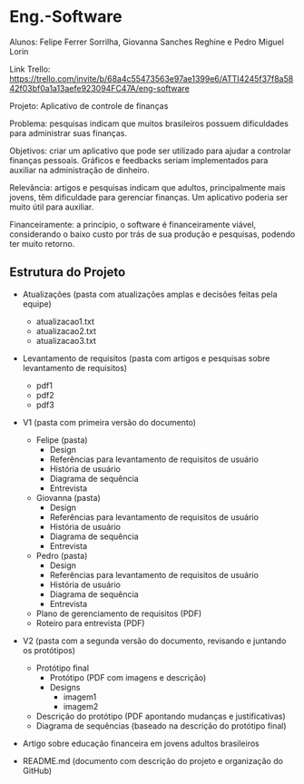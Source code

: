 # Eng.-Software

Alunos:
Felipe Ferrer Sorrilha,
Giovanna Sanches Reghine e
Pedro Miguel Lorin

Link Trello: https://trello.com/invite/b/68a4c55473563e97ae1399e6/ATTI4245f37f8a5842f03bf0a1a13aefe923094FC47A/eng-software

Projeto: Aplicativo de controle de finanças

Problema: pesquisas indicam que muitos brasileiros possuem dificuldades para administrar suas finanças.

Objetivos: criar um aplicativo que pode ser utilizado para ajudar a controlar finanças pessoais. Gráficos e feedbacks seriam implementados para auxiliar na administração de dinheiro.

Relevância: artigos e pesquisas indicam que adultos, principalmente mais jovens, têm dificuldade para gerenciar finanças. Um aplicativo poderia ser muito útil para auxiliar.

Financeiramente: a princípio, o software é financeiramente viável, considerando o baixo custo por trás de sua produção e pesquisas, podendo ter muito retorno.

## Estrutura do Projeto

- Atualizações (pasta com atualizações amplas e decisões feitas pela equipe)
  - atualizacao1.txt
  - atualizacao2.txt
  - atualizacao3.txt

- Levantamento de requisitos (pasta com artigos e pesquisas sobre levantamento de requisitos)
  - pdf1
  - pdf2
  - pdf3

- V1 (pasta com primeira versão do documento)
  - Felipe (pasta)
    - Design
    - Referências para levantamento de requisitos de usuário
    - História de usuário
    - Diagrama de sequência
    - Entrevista
  - Giovanna (pasta)
    - Design
    - Referências para levantamento de requisitos de usuário
    - História de usuário
    - Diagrama de sequência
    - Entrevista
  - Pedro (pasta)
    - Design
    - Referências para levantamento de requisitos de usuário
    - História de usuário
    - Diagrama de sequência
    - Entrevista
  - Plano de gerenciamento de requisitos (PDF)
  - Roteiro para entrevista (PDF)

- V2 (pasta com a segunda versão do documento, revisando e juntando os protótipos)
  - Protótipo final
    - Protótipo (PDF com imagens e descrição)
    - Designs
      - imagem1
      - imagem2
  - Descrição do protótipo (PDF apontando mudanças e justificativas)
  - Diagrama de sequências (baseado na descrição do protótipo final)

- Artigo sobre educação financeira em jovens adultos brasileiros
- README.md (documento com descrição do projeto e organização do GitHub)
